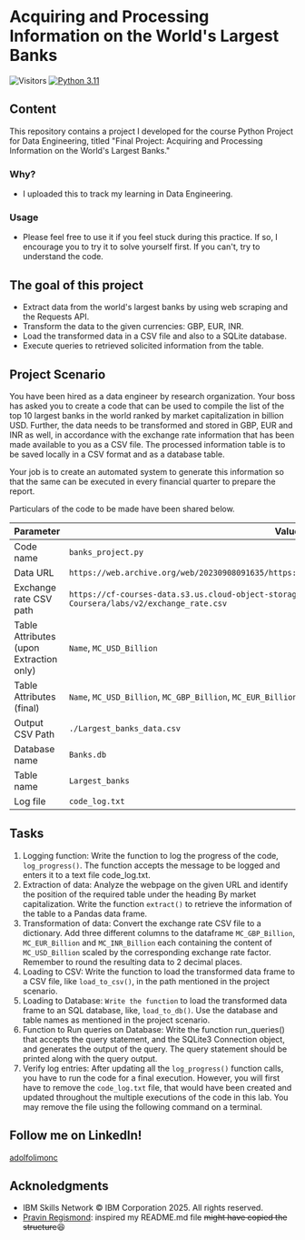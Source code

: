 # Acquiring and Processing Information on the World's Largest Banks

![Visitors](https://api.visitorbadge.io/api/visitors?path=https%3A%2F%2Fgithub.com%2Fadolfolimonc%2Fpython-project-for-data-engineering&label=Visitors&countColor=%230d76a8&style=flat&labelStyle=none)
[![Python 3.11](https://img.shields.io/badge/Python-3.11-green.svg)](https://shields.io/)

## Content
This repository contains a project I developed for the course Python Project for Data Engineering, titled "Final Project: Acquiring and Processing Information on the World's Largest Banks."

### Why?
* I uploaded this to track my learning in Data Engineering.
  
### Usage
* Please  feel free to use it if you feel stuck during this practice. If so, I encourage you to try it to solve yourself first. If you can't, try to understand the code.

## The goal of this project
* Extract data from the world's largest banks by using web scraping and the Requests API.
* Transform the data to the given currencies: GBP, EUR, INR.
* Load the transformed data in a CSV file and also to a SQLite database.
* Execute queries to retrieved solicited information from the table.

## Project Scenario
You have been hired as a data engineer by research organization. Your boss has asked you to create a code that can be used to compile the list of the top 10 largest banks in the world ranked by market capitalization in billion USD. Further, the data needs to be transformed and stored in GBP, EUR and INR as well, in accordance with the exchange rate information that has been made available to you as a CSV file. The processed information table is to be saved locally in a CSV format and as a database table.

Your job is to create an automated system to generate this information so that the same can be executed in every financial quarter to prepare the report.


Particulars of the code to be made have been shared below. 

| Parameter                               | Value                                                                                                                             |
| --------------------------------------- | --------------------------------------------------------------------------------------------------------------------------------- |
| Code name                               | `banks_project.py`                                                                                                                |
| Data URL                                | `https://web.archive.org/web/20230908091635/https://en.wikipedia.org/wiki/List_of_largest_banks`                                  |
| Exchange rate CSV path                  | `https://cf-courses-data.s3.us.cloud-object-storage.appdomain.cloud/IBMSkillsNetwork-PY0221EN-Coursera/labs/v2/exchange_rate.csv` |
| Table Attributes (upon Extraction only) | `Name`, `MC_USD_Billion`                                                                                                          |
| Table Attributes (final)                | `Name`, `MC_USD_Billion`, `MC_GBP_Billion`, `MC_EUR_Billion`, `MC_INR_Billion`                                                    |
| Output CSV Path                         | `./Largest_banks_data.csv`                                                                                                        |
| Database name                           | `Banks.db`                                                                                                                        |
| Table name                              | `Largest_banks`                                                                                                                   |
| Log file                                | `code_log.txt`                                                                                                                    |

## Tasks
1. Logging function: Write the function to log the progress of the code, `log_progress()`. The function accepts the message to be logged and enters it to a text file code_log.txt.
2. Extraction of data: Analyze the webpage on the given URL and identify the position of the required table under the heading By market capitalization. Write the function `extract()` to retrieve the information of the table to a Pandas data frame.
3. Transformation of data: Convert the exchange rate CSV file to a dictionary. Add three different columns to the dataframe `MC_GBP_Billion`, `MC_EUR_Billion` and `MC_INR_Billion` each containing the content of `MC_USD_Billion` scaled by the corresponding exchange rate factor. Remember to round the resulting data to 2 decimal places.
4. Loading to CSV: Write the function to load the transformed data frame to a CSV file, like `load_to_csv()`, in the path mentioned in the project scenario.
5. Loading to Database: `Write the function` to load the transformed data frame to an SQL database, like, `load_to_db()`. Use the database and table names as mentioned in the project scenario.
6. Function to Run queries on Database: Write the function run_queries() that accepts the query statement, and the SQLite3 Connection object, and generates the output of the query. The query statement should be printed along with the query output.
7. Verify log entries: After updating all the `log_progress()` function calls, you have to run the code for a final execution. However, you will first have to remove the `code_log.txt` file, that would have been created and updated throughout the multiple executions of the code in this lab. You may remove the file using the following command on a terminal.

## Follow me on LinkedIn!

[adolfolimonc](https://www.linkedin.com/in/adolfolimonc/)

## Acknoledgments
* IBM Skills Network © IBM Corporation 2025. All rights reserved.
* [Pravin Regismond](https://github.com/pregismond): inspired my README.md file ~~might have copied the structure~~:laughing:
